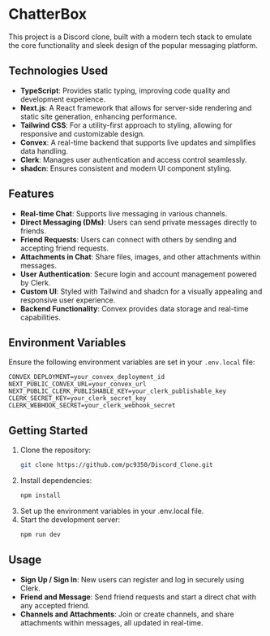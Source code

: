 
# ChatterBox

This project is a Discord clone, built with a modern tech stack to emulate the core functionality and sleek design of the popular messaging platform.

## Technologies Used

- **TypeScript**: Provides static typing, improving code quality and development experience.
- **Next.js**: A React framework that allows for server-side rendering and static site generation, enhancing performance.
- **Tailwind CSS**: For a utility-first approach to styling, allowing for responsive and customizable design.
- **Convex**: A real-time backend that supports live updates and simplifies data handling.
- **Clerk**: Manages user authentication and access control seamlessly.
- **shadcn**: Ensures consistent and modern UI component styling.

## Features

- **Real-time Chat**: Supports live messaging in various channels.
- **Direct Messaging (DMs)**: Users can send private messages directly to friends.
- **Friend Requests**: Users can connect with others by sending and accepting friend requests.
- **Attachments in Chat**: Share files, images, and other attachments within messages.
- **User Authentication**: Secure login and account management powered by Clerk.
- **Custom UI**: Styled with Tailwind and shadcn for a visually appealing and responsive user experience.
- **Backend Functionality**: Convex provides data storage and real-time capabilities.

## Environment Variables

Ensure the following environment variables are set in your `.env.local` file:

```plaintext
CONVEX_DEPLOYMENT=your_convex_deployment_id
NEXT_PUBLIC_CONVEX_URL=your_convex_url
NEXT_PUBLIC_CLERK_PUBLISHABLE_KEY=your_clerk_publishable_key
CLERK_SECRET_KEY=your_clerk_secret_key
CLERK_WEBHOOK_SECRET=your_clerk_webhook_secret
```

## Getting Started

1. Clone the repository:
   ```bash
   git clone https://github.com/pc9350/Discord_Clone.git
   ```
2. Install dependencies:
   ```bash
   npm install
   ```
3. Set up the environment variables in your .env.local file.
4. Start the development server:
   ```bash
   npm run dev
   ```

## Usage

- **Sign Up / Sign In**: New users can register and log in securely using Clerk.
- **Friend and Message**: Send friend requests and start a direct chat with any accepted friend.
- **Channels and Attachments**: Join or create channels, and share attachments within messages, all updated in real-time.